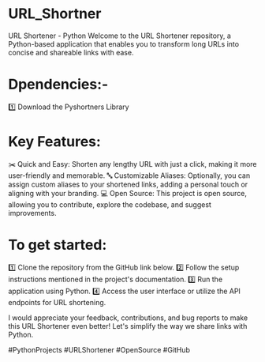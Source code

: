 # URL_Shortner
 URL Shortener - Python 
 Welcome to the URL Shortener repository, a Python-based application that enables you to transform long URLs into concise and shareable links with ease.
 
# Dpendencies:- 
1️⃣ Download the Pyshortners Library

# Key Features:
✂️ Quick and Easy: Shorten any lengthy URL with just a click, making it more user-friendly and memorable.
🔤 Customizable Aliases: Optionally, you can assign custom aliases to your shortened links, adding a personal touch or aligning with your branding.
💻 Open Source: This project is open source, allowing you to contribute, explore the codebase, and suggest improvements.


# To get started:
1️⃣ Clone the repository from the GitHub link below.
2️⃣ Follow the setup instructions mentioned in the project's documentation.
3️⃣ Run the application using Python.
4️⃣ Access the user interface or utilize the API endpoints for URL shortening.

I would appreciate your feedback, contributions, and bug reports to make this URL Shortener even better! Let's simplify the way we share links with Python.

#PythonProjects #URLShortener #OpenSource #GitHub
